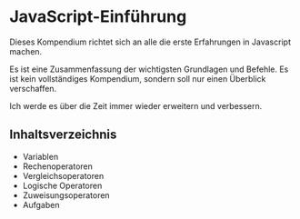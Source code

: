 # JavaScript-Einführung

Dieses Kompendium richtet sich an alle die erste Erfahrungen in Javascript machen.

Es ist eine Zusammenfassung der wichtigsten Grundlagen und Befehle. Es ist kein vollständiges Kompendium, sondern soll nur einen Überblick verschaffen.

Ich werde es über die Zeit immer wieder erweitern und verbessern.

## Inhaltsverzeichnis

-   Variablen
-   Rechenoperatoren
-   Vergleichsoperatoren
-   Logische Operatoren
-   Zuweisungsoperatoren
-   Aufgaben
